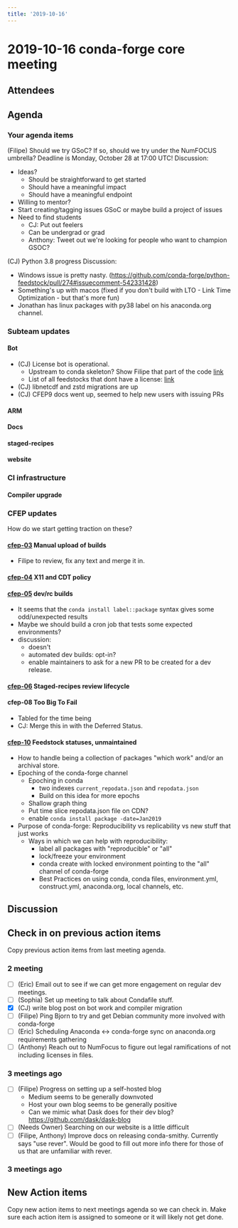 ```yaml
---
title: '2019-10-16'
---
```

# 2019-10-16 conda-forge core meeting 

## Attendees

## Agenda

### Your agenda items
(Filipe) Should we try GSoC? If so, should we try under the NumFOCUS umbrella? Deadline is Monday, October 28 at 17:00 UTC!
Discussion: 
* Ideas?
    * Should be straightforward to get started
    * Should have a meaningful impact
    * Should have a meaningful endpoint
* Willing to mentor?
* Start creating/tagging issues GSoC or maybe build a project of issues
* Need to find students
    * CJ: Put out feelers
    * Can be undergrad or grad
    * Anthony: Tweet out we're looking for people who want to champion  GSOC?

(CJ) Python 3.8 progress
Discussion:
* Windows issue is pretty nasty. (https://github.com/conda-forge/python-feedstock/pull/274#issuecomment-542331428)
* Something's up with macos (fixed if you don't build with LTO - Link Time Optimization - but that's more fun)
* Jonathan has linux packages with py38 label on his anaconda.org channel.

### Subteam updates

#### Bot
- (CJ) License bot is operational.
    - Upstream to conda skeleton? Show Filipe that part of the code [link](https://github.com/regro/cf-scripts/blob/master/conda_forge_tick/migrators.xsh#L99)
    - List of all feedstocks that dont have a license: [link](https://github.com/regro/cf-graph-countyfair/blob/master/status/unlicensed.json)
- (CJ) libnetcdf and zstd migrations are up
- (CJ) CFEP9 docs went up, seemed to help new users with issuing PRs

#### ARM

#### Docs

#### staged-recipes

#### website

### CI infrastructure

#### Compiler upgrade

### CFEP updates
How do we start getting traction on these?

#### [cfep-03](https://github.com/conda-forge/conda-forge-enhancement-proposals/pull/5) Manual upload of builds
* Filipe to review, fix any text and merge it in.

#### [cfep-04](https://github.com/conda-forge/conda-forge-enhancement-proposals/pull/7) X11 and CDT policy

#### [cfep-05](https://github.com/conda-forge/conda-forge-enhancement-proposals/pull/3) dev/rc builds
- It seems that the `conda install label::package` syntax gives some odd/unexpected results
- Maybe we should build a cron job that tests some expected environments?
- discussion:
    - doesn't 
    - automated dev builds: opt-in?
    - enable maintainers to ask for a new PR to be created for a dev release.

#### [cfep-06](https://github.com/conda-forge/conda-forge-enhancement-proposals/pull/9) Staged-recipes review lifecycle

#### cfep-08 Too Big To Fail
- Tabled for the time being
- CJ: Merge this in with the Deferred Status.

#### [cfep-10](https://github.com/conda-forge/conda-forge-enhancement-proposals/pull/15) Feedstock statuses, unmaintained
- How to handle being a collection of packages "which work" and/or an archival store.
- Epoching of the conda-forge channel
    - Epoching in conda
        - two indexes `current_repodata.json` and `repodata.json`
        - Build on this idea for more epochs
    - Shallow graph thing
    - Put time slice repodata.json file on CDN?
    - enable `conda install package -date=Jan2019`
- Purpose of conda-forge: Reproducibility vs replicability vs new stuff that just works
    - Ways in which we can help with reproducibility:
        - label all packages with "reproducible" or "all"
        - lock/freeze your environment
        - conda create with locked environment pointing to the "all" channel of conda-forge
        - Best Practices on using conda, conda files, environment.yml, construct.yml, anaconda.org, local channels, etc.


## Discussion

## Check in on previous action items
Copy previous action items from last meeting agenda.


### 2 meeting

* [ ] (Eric) Email out to see if we can get more engagement on regular dev meetings. 
* [ ] (Sophia) Set up meeting to talk about Condafile stuff.
* [x] (CJ) write blog post on bot work and compiler migration
* [ ] (Filipe) Ping Bjorn to try and get Debian community more involved with conda-forge
* [ ] (Eric) Scheduling Anaconda <-> conda-forge sync on anaconda.org requirements gathering
* [ ] (Anthony) Reach out to NumFocus to figure out legal ramifications of not including licenses in files.

### 3 meetings ago
* [ ] (Filipe) Progress on setting up a self-hosted blog
    * Medium seems to be generally downvoted
    * Host your own blog seems to be generally positive
    * Can we mimic what Dask does for their dev blog? https://github.com/dask/dask-blog
* [ ] (Needs Owner) Searching on our website is a little difficult
* [ ] (Filipe, Anthony) Improve docs on releasing conda-smithy. Currently says "use rever". Would be good to fill out more info there for those of us that are unfamiliar with rever.

### 3 meetings ago


## New Action items
Copy new action items to next meetings agenda so we can check in. 
Make sure each action item is assigned to someone or it will likely not get done.

